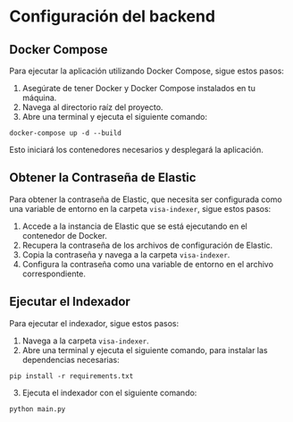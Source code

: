 # Configuración del backend

## Docker Compose

Para ejecutar la aplicación utilizando Docker Compose, sigue estos pasos:

1. Asegúrate de tener Docker y Docker Compose instalados en tu máquina.
2. Navega al directorio raíz del proyecto.
3. Abre una terminal y ejecuta el siguiente comando:
   
```
docker-compose up -d --build
```

Esto iniciará los contenedores necesarios y desplegará la aplicación.

## Obtener la Contraseña de Elastic

Para obtener la contraseña de Elastic, que necesita ser configurada como una variable de entorno en la carpeta `visa-indexer`, sigue estos pasos:

1. Accede a la instancia de Elastic que se está ejecutando en el contenedor de Docker.
2. Recupera la contraseña de los archivos de configuración de Elastic.
3. Copia la contraseña y navega a la carpeta `visa-indexer`.
4. Configura la contraseña como una variable de entorno en el archivo correspondiente.

## Ejecutar el Indexador


Para ejecutar el indexador, sigue estos pasos:

1. Navega a la carpeta `visa-indexer`.
2. Abre una terminal y ejecuta el siguiente comando, para instalar las dependencias necesarias:
   
```
pip install -r requirements.txt
```

3. Ejecuta el indexador con el siguiente comando:

```
python main.py
```
